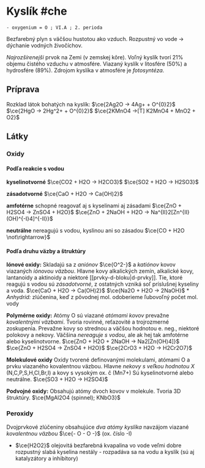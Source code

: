 # Kyslík #che
`- oxygenium = O ; VI.A ; 2. perioda`

Bezfarebný plyn s väčšou hustotou ako vzduch.
Rozpustný vo vode -> dýchanie vodných živočíchov.

*Najrozšírenejši* prvok na Zemi (v zemskej kôre).
Voľný kyslík tvorí 21% objemu čistého vzduchu v atmosfére.
Viazaný kyslík v litosfére (50%) a hydrosfére (89%).
Zdrojom kyslíka v atmosfére je *fotosyntéza*.

## Príprava
Rozklad látok bohatých na kyslík:
$\ce{2Ag2O -> 4Ag+ + O^{0}2}$
$\ce{2HgO -> 2Hg^2+ + O^{0}2}$
$\ce{2KMnO4 ->[T] K2MnO4 + MnO2 + O2}$

## Látky
### Oxidy
#### Podľa reakcie s vodou
**kyselinotvorné**
$\ce{CO2 + H2O -> H2CO3}$
$\ce{SO2 + H2O -> H2SO3}$

**zásadotvorné**
$\ce{CaO + H2O -> Ca(OH)2}$

**amfotérne**
schopné reagovať aj s kyselinami aj zásadami
$\ce{ZnO + H2SO4 -> ZnSO4 + H2O}$
$\ce{ZnO + 2NaOH + H2O -> Na^{II}2[Zn^{II}(OH)^{-I}4]^{-II}}$

**neutrálne**
nereagujú s vodou, kyslinou ani so zásadou
$\ce{CO + H2O \not\rightarrow}$

#### Podľa druhu väzby a štruktúry

**Iónové oxidy:**
Skladajú sa z *aniónov* $\ce{O^2-}$ a *katiónov* kovov viazaných *iónovou väzbou*.
Hlavne kovy alkalických zemín, alkalické kovy, lantanoidy a aktinoidy a niektoré [[prvky-d-bloku|d-prvky]].
Tie, ktoré reagujú s vodou sú *zásadotvorné*, z ostatných vzniká soľ príslušnej kyseliny a voda.
$\ce{CaO + H2O -> Ca(OH)2}$
$\ce{Na2O + H2O -> 2NaOH}$ *
*Anhydrid:* zlúčenina, keď z pôvodnej mol. odoberieme ľubovoľný počet mol. vody

**Polymérne oxidy:**
Atómy O sú viazané *atómami kovov* prevažne *kovalentnými väzbami*.
Tvoria rovinné, reťazovité a trojrozmerné zoskupenia.
Prevažne kovy so strednou a väčšou hodnotou e. neg., niektoré polokovy a nekovy.
Väčšina *nereaguje s vodou*, ale ak hej tak amfotérne alebo kyselinotvorne.
$\ce{ZnO + H2O + 2NaOH -> Na2[Zn(OH)4]}$
$\ce{ZnO + H2SO4 -> ZnSO4 + H2O}$
$\ce{2CrO3 + H2O -> H2Cr2O7}$

**Molekulové oxidy**
Oxidy tvorené definovanými molekulami, atómami O a prvku viazaného kovalentnou väzbou.
Hlavne *nekovy s veľkou hodnotou X*  (N,C,P,S,H,Cl,Br,I) a kovy s vysokým ox. č (Mn7+)
Sú kyselinotvorné alebo neutrálne.
$\ce{SO3 + H2O -> H2SO4}$

**Podvojné oxidy:**
Obsahujú atómy dvoch kovov v molekule.
Tvoria 3D štruktúry.
$\ce{MgAl2O4 (spinnel); KNbO3}$

### Peroxidy
Dvojprvkové zlúčeniny obsahujúce *dva atómy kyslíka* navzájom viazané *kovalentnou väzbou* $\ce{- O - O -}$ (ox. číslo -I)

- $\ce{H2O2}$
olejovitá bezfarebná kvapalina
vo vode veľmi dobre rozpustný
slabá kyselina
nestály - rozpadáva sa na vodu a kyslík (sú aj katalyzátory a inhibítory)

